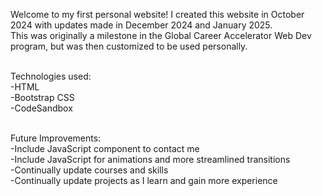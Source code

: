 Welcome to my first personal website! I created this website in October 2024 with updates made in December 2024 and January 2025.<br/>
This was originally a milestone in the Global Career Accelerator Web Dev program, but was then customized to be used personally.<br/><br/>

Technologies used:<br/>
	-HTML<br/>
	-Bootstrap CSS<br/>
	-CodeSandbox<br/><br/>


Future Improvements:<br/>
	-Include JavaScript component to contact me<br/>
	-Include JavaScript for animations and more streamlined transitions<br/>
	-Continually update courses and skills<br/>
	-Continually update projects as I learn and gain more experience

